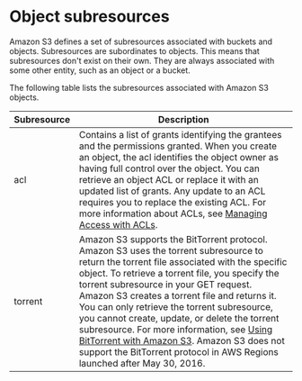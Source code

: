 # Object subresources<a name="ObjectAndSubResource"></a>

Amazon S3 defines a set of subresources associated with buckets and objects\. Subresources are subordinates to objects\. This means that subresources don't exist on their own\. They are always associated with some other entity, such as an object or a bucket\. 

 The following table lists the subresources associated with Amazon S3 objects\.


| Subresource | Description | 
| --- | --- | 
| acl | Contains a list of grants identifying the grantees and the permissions granted\. When you create an object, the acl identifies the object owner as having full control over the object\. You can retrieve an object ACL or replace it with an updated list of grants\. Any update to an ACL requires you to replace the existing ACL\. For more information about ACLs, see [Managing Access with ACLs](S3_ACLs_UsingACLs.md)\. | 
| torrent | Amazon S3 supports the BitTorrent protocol\. Amazon S3 uses the torrent subresource to return the torrent file associated with the specific object\. To retrieve a torrent file, you specify the torrent subresource in your GET request\. Amazon S3 creates a torrent file and returns it\. You can only retrieve the torrent subresource, you cannot create, update, or delete the torrent subresource\. For more information, see [Using BitTorrent with Amazon S3](S3Torrent.md)\.   Amazon S3 does not support the BitTorrent protocol in AWS Regions launched after May 30, 2016\.   | 